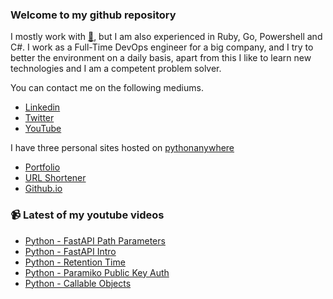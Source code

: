 ### Welcome to my github repository

I mostly work with [:snake:](https://www.python.org/), but I am also experienced in Ruby, Go, Powershell and C#. I work as a Full-Time DevOps engineer for a big company, and I try to better the environment on a daily basis, apart from this I like to learn new technologies and I am a competent problem solver.

You can contact me on the following mediums.
- [Linkedin](https://www.linkedin.com/in/r3ap3rpy)
- [Twitter](https://twitter.com/r3ap3rpy)
- [YouTube](https://www.youtube.com/channel/UC1qkMXH8d2I9DDAtBSeEHqg)

I have three personal sites hosted on [pythonanywhere](https://www.pythonanywhere.com/)
- [Portfolio](http://r3ap3rpy.pythonanywhere.com/)
- [URL Shortener](http://shortenpy.pythonanywhere.com/)
- [Github.io](https://r3ap3rpy.github.io/)

### :video_camera: Latest of my youtube videos
<!-- YOUTUBE:START -->
- [Python - FastAPI Path Parameters](https://www.youtube.com/watch?v=ps9-C22-6nQ)
- [Python - FastAPI Intro](https://www.youtube.com/watch?v=T078lyn_zXg)
- [Python - Retention Time](https://www.youtube.com/watch?v=75jT9pHZ4YI)
- [Python - Paramiko Public Key Auth](https://www.youtube.com/watch?v=zj_7gI__mj0)
- [Python - Callable Objects](https://www.youtube.com/watch?v=FMOTFGNtUMs)
<!-- YOUTUBE:END -->

